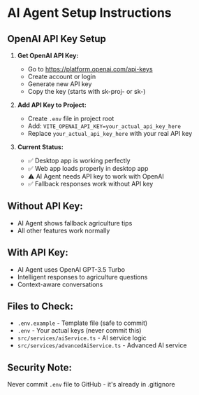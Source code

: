 # AI Agent Setup Instructions

## OpenAI API Key Setup

1. **Get OpenAI API Key:**
   - Go to https://platform.openai.com/api-keys
   - Create account or login
   - Generate new API key
   - Copy the key (starts with sk-proj- or sk-)

2. **Add API Key to Project:**
   - Create `.env` file in project root
   - Add: `VITE_OPENAI_API_KEY=your_actual_api_key_here`
   - Replace `your_actual_api_key_here` with your real API key

3. **Current Status:**
   - ✅ Desktop app is working perfectly
   - ✅ Web app loads properly in desktop app
   - ⚠️ AI Agent needs API key to work with OpenAI
   - ✅ Fallback responses work without API key

## Without API Key:
- AI Agent shows fallback agriculture tips
- All other features work normally

## With API Key:
- AI Agent uses OpenAI GPT-3.5 Turbo
- Intelligent responses to agriculture questions
- Context-aware conversations

## Files to Check:
- `.env.example` - Template file (safe to commit)
- `.env` - Your actual keys (never commit this)
- `src/services/aiService.ts` - AI service logic
- `src/services/advancedAiService.ts` - Advanced AI service

## Security Note:
Never commit `.env` file to GitHub - it's already in .gitignore
